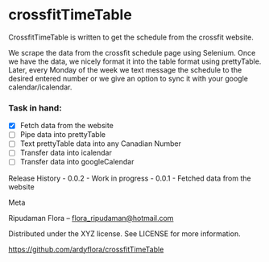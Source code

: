 # crossfitTimeTable
CrossfitTimeTable is written to get the schedule from the crossfit website.

We scrape the data from the crossfit schedule page using Selenium. Once we have
the data, we nicely format it into the table format using prettyTable. Later,
every Monday of the week we text message the schedule to the desired entered number
or we give an option to sync it with your google calendar/icalendar. 

### Task in hand:

- [x] Fetch data from the website
- [ ] Pipe data into prettyTable
- [ ] Text prettyTable data into any Canadian Number
- [ ] Transfer data into icalendar
- [ ] Transfer data into googleCalendar 

Release History
	- 0.0.2
		-  Work in progress
	- 0.0.1
		-  Fetched data from the website

Meta

Ripudaman Flora – flora_ripudaman@hotmail.com

Distributed under the XYZ license. See LICENSE for more information.

https://github.com/ardyflora/crossfitTimeTable